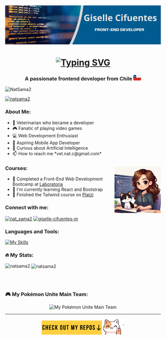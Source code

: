 <p align="center">
  <img src="./GiselleCifuentes(2).png" alt="Blue Modern Jamboard Background">
</p>

<h1 align="center">
  <a href="https://git.io/typing-svg">
    <img src="https://readme-typing-svg.herokuapp.com?font=Noto+Sans&weight=600&size=31&duration=1000&pause=2000&color=36BCF7FF&multiline=true&width=407&lines=Hi+%F0%9F%91%8B%2C+I'm+Giselle+Cifuentes" alt="Typing SVG">
  </a>
</h1>
<h3 align="center">A passionate frontend developer from Chile <img src="./chile3.png" alt="cl"> </h3>

<p align="left"> <img src="https://komarev.com/ghpvc/?username=NatSama2&label=Profile%20views&color=blueviolet&style=flat" alt="NatSama2" />
<p align="left"> <a href="https://github.com/ryo-ma/github-profile-trophy"><img src="https://github-profile-trophy.vercel.app/?username=natsama2&theme=monokai" alt="natsama2" /></a> </p>

<h3>About Me:</h3>
  <ul>
    <li>🐾 Veterinarian who became a developer</li>
    <li>🎮 Fanatic of playing video games</li>
    <li>💻 Web Development Enthusiast</li>
    <li>📱 Aspiring Mobile App Developer</li>
    <li>🧠 Curious about Artificial Intelligence</li>
    <li>📫 How to reach me *vet.nat.c@gmail.com*</li>
    <!-- <li>🌐 Visit my portfolio [here](https://www.example.com) to see my projects and learn more about me!</li> -->
  </ul>
<p style="float: right; margin-left: 20px;">
  <img src="./yo-ambar-dev.jpeg" alt="yo-ambar" width="150">
</p>

### Courses:
- 🚀 Completed a Front-End Web Development Bootcamp at [Laboratoria](https://www.laboratoria.la)
- 🌱 I'm currently learning React and Bootstrap
- 🌟 Finished the Tailwind course on [Platzi](https://platzi.com)

<h3 align="left">Connect with me:</h3>
<p align="left">
<a href="https://twitter.com/nat_sama2" target="blank"><img align="center" src="https://raw.githubusercontent.com/rahuldkjain/github-profile-readme-generator/master/src/images/icons/Social/twitter.svg" alt="nat_sama2" height="30" width="40" /></a>
<a href="https://linkedin.com/in/giselle-cifuentes-m" target="blank"><img align="center" src="https://raw.githubusercontent.com/rahuldkjain/github-profile-readme-generator/master/src/images/icons/Social/linked-in-alt.svg" alt="giselle-cifuentes-m" height="30" width="40" /></a>
</p>

<h3 align="left">Languages and Tools:</h3>

[![My Skills](https://skillicons.dev/icons?i=vscode,git,html,css,js,figma,firebase,jest,nodejs,postman,vite,react,bootstrap,tailwind,sqlite&theme=dark)](https://skillicons.dev)
<!--
<p align="left"> <a href="https://www.w3schools.com/css/" target="_blank" rel="noreferrer"> <img src="https://raw.githubusercontent.com/devicons/devicon/master/icons/css3/css3-original-wordmark.svg" alt="css3" width="40" height="40"/> </a> <a href="https://www.figma.com/" target="_blank" rel="noreferrer"> <img src="https://www.vectorlogo.zone/logos/figma/figma-icon.svg" alt="figma" width="40" height="40"/> </a> <a href="https://firebase.google.com/" target="_blank" rel="noreferrer"> <img src="https://www.vectorlogo.zone/logos/firebase/firebase-icon.svg" alt="firebase" width="40" height="40"/> </a> <a href="https://git-scm.com/" target="_blank" rel="noreferrer"> <img src="https://www.vectorlogo.zone/logos/git-scm/git-scm-icon.svg" alt="git" width="40" height="40"/> </a> <a href="https://www.w3.org/html/" target="_blank" rel="noreferrer"> <img src="https://raw.githubusercontent.com/devicons/devicon/master/icons/html5/html5-original-wordmark.svg" alt="html5" width="40" height="40"/> </a> <a href="https://developer.mozilla.org/en-US/docs/Web/JavaScript" target="_blank" rel="noreferrer"> <img src="https://raw.githubusercontent.com/devicons/devicon/master/icons/javascript/javascript-original.svg" alt="javascript" width="40" height="40"/> </a> <a href="https://jestjs.io" target="_blank" rel="noreferrer"> <img src="https://www.vectorlogo.zone/logos/jestjsio/jestjsio-icon.svg" alt="jest" width="40" height="40"/> </a> <a href="https://nodejs.org" target="_blank" rel="noreferrer"> <img src="https://raw.githubusercontent.com/devicons/devicon/master/icons/nodejs/nodejs-original-wordmark.svg" alt="nodejs" width="40" height="40"/> </a> <a href="https://reactjs.org/" target="_blank" rel="noreferrer"> <img src="https://raw.githubusercontent.com/devicons/devicon/master/icons/react/react-original-wordmark.svg" alt="react" width="40" height="40"/> </a> </p>-->

<h3 align="left">🔥 My Stats:</h3>
<p><img align="left" src="https://github-readme-stats.vercel.app/api/top-langs?username=natsama2&show_icons=true&locale=en&layout=compact&theme=neon" alt="natsama2" /></p>

<p>&nbsp;<img align="center" src="https://github-readme-stats.vercel.app/api?username=natsama2&show_icons=true&locale=en&theme=neon" alt="natsama2" /></p>
<br>
<br>

### 🎮 My Pokémon Unite Main Team:
<p align="center">
  <img src="./Main-Pokemon3.png" alt="My Pokémon Unite Main Team" width="600px">
</p>

---

<p align="center">
  <img src="./CheckRepos2.png" alt="Repo" width="195px">
  <img src="./gatito.png" alt="gatito" width="70px">
</p>

<!--
<h1 align="center">Hi 👋, I'm Giselle Cifuentes</h1>

**NatSama2/NatSama2** is a ✨ _special_ ✨ repository because its `README.md` (this file) appears on your GitHub profile.

Here are some ideas to get you started:

- 🔭 I’m currently working on ....
- 🌱 I’m currently learning ...
- 👯 I’m looking to collaborate on ...
- 🤔 I’m looking for help with ...
- 💬 Ask me about ...
- 📫 How to reach me: ...
- 😄 Pronouns: ...
- ⚡ Fun fact: ...
[![NatSama2](https://visitcount.itsvg.in/api?id=NatSama2&label=Profile%20Views&color=0&icon=6&pretty=true)](https://visitcount.itsvg.in)
-->

